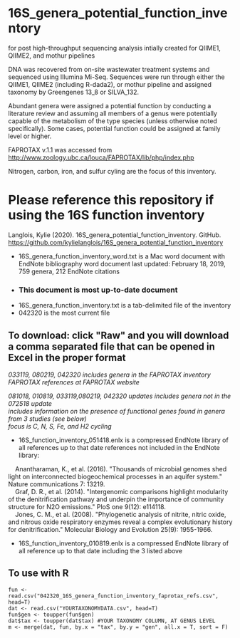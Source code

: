# 16S_genera_potential_function_inventory
 for post high-throughput sequencing analysis
 intially created for QIIME1, QIIME2, and mothur pipelines

DNA was recovered from on-site wastewater treatment systems and sequenced using Illumina Mi-Seq. Sequences were run through either the QIIME1, QIIME2 (including R-dada2), or mothur pipeline and assigned taxonomy by Greengenes 13_8 or SILVA_132. 

Abundant genera were assigned a potential function by conducting a literature review and assuming all members of a genus were potentially capable of the metabolism of the type species (unless otherwise noted specifically). Some cases, potential function could be assigned at family level or higher. 

FAPROTAX v.1.1 was accessed from http://www.zoology.ubc.ca/louca/FAPROTAX/lib/php/index.php

Nitrogen, carbon, iron, and sulfur cyling are the focus of this inventory. 

# Please reference this repository if using the 16S function inventory 
Langlois, Kylie (2020). 16S_genera_potential_function_inventory. GitHub. https://github.com/kylielanglois/16S_genera_potential_function_inventory

* 16S_genera_function_inventory_word.txt is a Mac word document with EndNote bibliography
word document last updated: February 18, 2019, 759 genera, 212 EndNote citations
* ### This document is most up-to-date document
* 16S_genera_function_inventory.txt is a tab-delimited file of the inventory  
* 042320 is the most current file
## To download: click "Raw" and you will download a comma separated file that can be opened in Excel in the proper format


*033119, 080219, 042320 includes genera in the FAPROTAX inventory*
*FAPROTAX references at FAPROTAX website*
             
 *081018, 010819, 033119,080219, 042320 updates includes genera not in the 072518 update*  
 *includes information on the presence of functional genes found in genera from 3 studies (see below)*  
 *focus is C, N, S, Fe, and H2 cycling*  

* 16S_function_inventory_051418.enlx is a compressed EndNote library of all references up to that date
 references not included in the EndNote library:  
   
&nbsp;&nbsp;&nbsp;   Anantharaman, K., et al. (2016). "Thousands of microbial genomes shed light on interconnected biogeochemical processes in an aquifer    system." Nature communications 7: 13219.  
&nbsp;&nbsp;&nbsp;   Graf, D. R., et al. (2014). "Intergenomic comparisons highlight modularity of the denitrification pathway and underpin the importance of community structure for N2O emissions." PloS one 9(12): e114118.  
&nbsp;&nbsp;&nbsp;   Jones, C. M., et al. (2008). "Phylogenetic analysis of nitrite, nitric oxide, and nitrous oxide respiratory enzymes reveal a complex evolutionary history for denitrification." Molecular Biology and Evolution 25(9): 1955-1966.  

* 16S_function_inventory_010819.enlx is a compressed EndNote library of all reference up to that date including the 3 listed above


## To use with R
```
fun <- read.csv("042320_16S_genera_function_inventory_faprotax_refs.csv", head=T)
dat <- read.csv("YOURTAXONOMYDATA.csv", head=T)
fun$gen <- toupper(fun$gen)
dat$tax <- toupper(dat$tax) #YOUR TAXONOMY COLUMN, AT GENUS LEVEL
m <- merge(dat, fun, by.x = "tax", by.y = "gen", all.x = T, sort = F)
```
